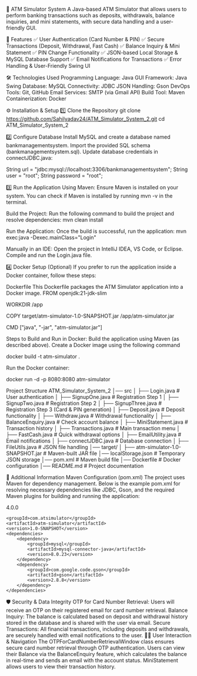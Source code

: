 🏦 ATM Simulator System
A Java-based ATM Simulator that allows users to perform banking transactions such as deposits, withdrawals, balance inquiries, and mini statements, with secure data handling and a user-friendly GUI.

🚀 Features
✅ User Authentication (Card Number & PIN)
✅ Secure Transactions (Deposit, Withdrawal, Fast Cash)
✅ Balance Inquiry & Mini Statement
✅ PIN Change Functionality
✅ JSON-based Local Storage & MySQL Database Support
✅ Email Notifications for Transactions
✅ Error Handling & User-Friendly Swing UI


🛠️ Technologies Used
Programming Language: Java
GUI Framework: Java Swing
Database: MySQL
Connectivity: JDBC
JSON Handling: Gson
DevOps Tools: Git, GitHub
Email Services: SMTP (via Gmail API)
Build Tool: Maven
Containerization: Docker

⚙️ Installation & Setup
1️⃣ Clone the Repository
git clone https://github.com/Sahilyadav24/ATM_Simulator_System_2.git
cd ATM_Simulator_System_2

2️⃣ Configure Database
Install MySQL and create a database named bankmanagementsystem.
Import the provided SQL schema (bankmanagementsystem.sql).
Update database credentials in connectJDBC.java:

String url = "jdbc:mysql://localhost:3306/bankmanagementsystem";
String user = "root";
String password = "root";


3️⃣ Run the Application
Using Maven:
Ensure Maven is installed on your system. You can check if Maven is installed by running mvn -v in the terminal.

Build the Project:
Run the following command to build the project and resolve dependencies:
mvn clean install

Run the Application:
Once the build is successful, run the application:
mvn exec:java -Dexec.mainClass="Login"

Manually in an IDE:
Open the project in IntelliJ IDEA, VS Code, or Eclipse.
Compile and run the Login.java file.

4️⃣ Docker Setup (Optional)
If you prefer to run the application inside a Docker container, follow these steps:

Dockerfile
This Dockerfile packages the ATM Simulator application into a Docker image.
FROM openjdk:21-jdk-slim

WORKDIR /app

COPY target/atm-simulator-1.0-SNAPSHOT.jar /app/atm-simulator.jar

CMD ["java", "-jar", "atm-simulator.jar"]

Steps to Build and Run in Docker:
Build the application using Maven (as described above).
Create a Docker image using the following command

docker build -t atm-simulator .

Run the Docker container:

docker run -d -p 8080:8080 atm-simulator


Project Structure
ATM_Simulator_System_2
│── src
│   ├── Login.java                  # User authentication
│   ├── SignupOne.java              # Registration Step 1
│   ├── SignupTwo.java              # Registration Step 2
│   ├── SignupThree.java            # Registration Step 3 (Card & PIN generation)
│   ├── Deposit.java                # Deposit functionality
│   ├── Withdraw.java               # Withdrawal functionality
│   ├── BalanceEnquiry.java         # Check account balance
│   ├── MiniStatement.java          # Transaction history
│   ├── Transactions.java           # Main transaction menu
│   ├── FastCash.java               # Quick withdrawal options
│   ├── EmailUtility.java           # Email notifications
│   ├── connectJDBC.java            # Database connection
│   ├── FileUtils.java              # JSON file handling
│── target/
│   ├── atm-simulator-1.0-SNAPSHOT.jar   # Maven-built JAR file
│── localStorage.json               # Temporary JSON storage
│── pom.xml                         # Maven build file
│── Dockerfile                      # Docker configuration
│── README.md                       # Project documentation


📝 Additional Information
Maven Configuration (pom.xml)
The project uses Maven for dependency management. Below is the example pom.xml for resolving necessary dependencies like JDBC, Gson, and the required Maven plugins for building and running the application:

<project xmlns="http://maven.apache.org/POM/4.0.0" xmlns:xsi="http://www.w3.org/2001/XMLSchema-instance"
         xsi:schemaLocation="http://maven.apache.org/POM/4.0.0 http://maven.apache.org/xsd/maven-4.0.0.xsd">
    <modelVersion>4.0.0</modelVersion>

    <groupId>com.atsimulator</groupId>
    <artifactId>atm-simulator</artifactId>
    <version>1.0-SNAPSHOT</version>
    <dependencies>
        <dependency>
            <groupId>mysql</groupId>
            <artifactId>mysql-connector-java</artifactId>
            <version>8.0.23</version>
        </dependency>
        <dependency>
            <groupId>com.google.code.gson</groupId>
            <artifactId>gson</artifactId>
            <version>2.8.8</version>
        </dependency>
    </dependencies>
</project>


🛡️ Security & Data Integrity
OTP for Card Number Retrieval: Users will receive an OTP on their registered email for card number retrieval.
Balance Inquiry: The balance is calculated based on deposit and withdrawal history stored in the database and is shared with the user via email.
Secure Transactions: All financial transactions, including deposits and withdrawals, are securely handled with email notifications to the user.
🧑‍💻 User Interaction & Navigation
The OTPForCardNumberRetrievalWindow class ensures secure card number retrieval through OTP authentication.
Users can view their Balance via the BalanceEnquiry feature, which calculates the balance in real-time and sends an email with the account status.
MiniStatement allows users to view their transaction history.
